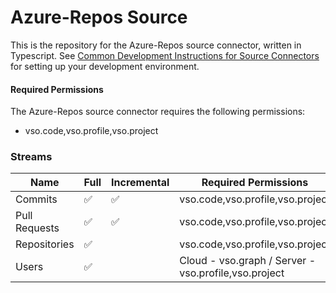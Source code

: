 # Azure-Repos Source

This is the repository for the Azure-Repos source connector, written in Typescript.
See [Common Development Instructions for Source Connectors](../README.md#common-development-instructions-for-source-connectors) for setting up your development environment.


#### Required Permissions

The Azure-Repos source connector requires the following permissions:

- vso.code,vso.profile,vso.project


### Streams

| Name     | Full | Incremental | Required Permissions |
|-----------|---|---|---|
| Commits | ✅ | ✅ | vso.code,vso.profile,vso.project |
| Pull Requests | ✅ | ✅ | vso.code,vso.profile,vso.project |
| Repositories | ✅ |  | vso.code,vso.profile,vso.project |
| Users     | ✅ |   | Cloud - vso.graph / Server - vso.profile,vso.project |

